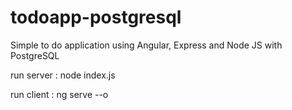 # todoapp-postgresql
Simple to do application using Angular, Express and Node JS with PostgreSQL

run server : node index.js

run client : ng serve --o